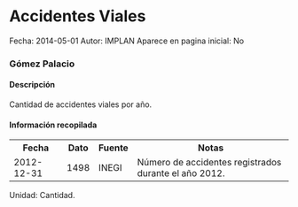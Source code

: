 Accidentes Viales
=====

Fecha: 2014-05-01
Autor: IMPLAN
Aparece en pagina inicial: No

### Gómez Palacio

#### Descripción

Cantidad de accidentes viales por año.

#### Información recopilada

<table class="table table-hover table-bordered">
  <tr><th>Fecha</th><th>Dato</th><th>Fuente</th><th>Notas</th></tr>
  <tr><td>2012-12-31</td><td>1498</td><td>INEGI</td><td>Número de accidentes registrados durante el año 2012.</td></tr>
</table>

Unidad: Cantidad.
